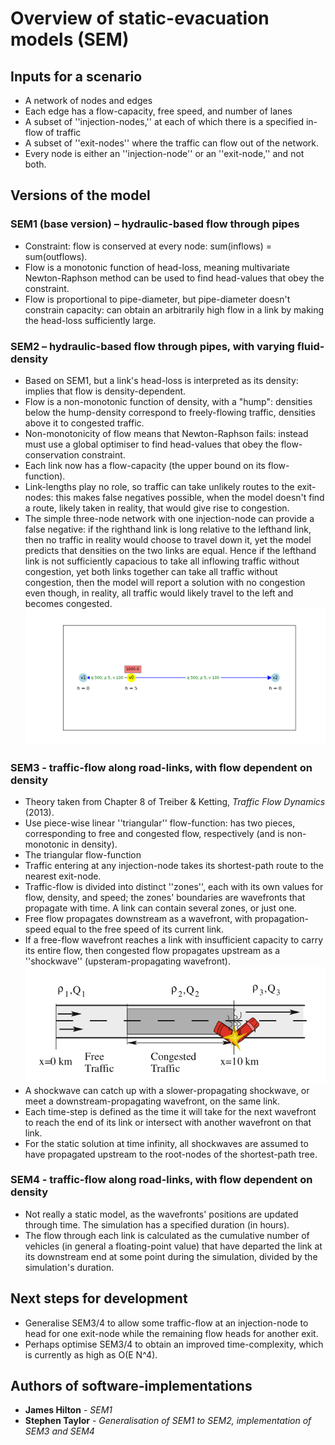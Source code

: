 # Overview of static-evacuation models (SEM)

## Inputs for a scenario
* A network of nodes and edges
* Each edge has a flow-capacity, free speed, and number of lanes
* A subset of ''injection-nodes,'' at each of which there is a specified in-flow of traffic
* A subset of ''exit-nodes'' where the traffic can flow out of the network.
* Every node is either an ''injection-node'' or an ''exit-node,'' and not both.

## Versions of the model

### SEM1 (base version) – hydraulic-based flow through pipes
* Constraint: flow is conserved at every node: sum(inflows) = sum(outflows).
* Flow is a monotonic function of head-loss, meaning multivariate Newton-Raphson method can be used to find head-values that obey the constraint.
* Flow is proportional to pipe-diameter, but pipe-diameter doesn't constrain capacity: can obtain an arbitrarily high flow in a link by making the head-loss sufficiently large. 

### SEM2 – hydraulic-based flow through pipes, with varying fluid-density
* Based on SEM1, but a link's head-loss is interpreted as its density: implies that flow is density-dependent.
* Flow is a non-monotonic function of density, with a "hump": densities below the hump-density correspond to freely-flowing traffic, densities above it to congested traffic.
* Non-monotonicity of flow means that Newton-Raphson fails: instead must use a global optimiser to find head-values that obey the flow-conservation constraint.
* Each link now has a flow-capacity (the upper bound on its flow-function).
* Link-lengths play no role, so traffic can take unlikely routes to the exit-nodes: this makes false negatives possible, when the model doesn't find a route, likely taken in reality, that would give rise to congestion.
* The simple three-node network with one injection-node can provide a false negative: if the righthand link is long relative to the lefthand link, then no traffic in reality would choose to travel down it, yet the model predicts that densities on the two links are equal. Hence if the lefthand link is not sufficiently capacious to take all inflowing traffic without congestion, yet both links together can take all traffic without congestion, then the model will report a solution with no congestion even though, in reality, all traffic would likely travel to the left and becomes congested.
![title](threenodefalsenegative-triangularflowfn-1000.png)

### SEM3 - traffic-flow along road-links, with flow dependent on density
* Theory taken from Chapter 8 of Treiber & Ketting, *Traffic Flow Dynamics* (2013).
* Use piece-wise linear ''triangular'' flow-function: has two pieces, corresponding to free and congested flow, respectively (and is non-monotonic in density).
* The triangular flow-function 
* Traffic entering at any injection-node takes its shortest-path route to the nearest exit-node.
* Traffic-flow is divided into distinct ''zones'', each with its own values for flow, density, and speed; the zones' boundaries are wavefronts that propagate with time. A link can contain several zones, or just one.
* Free flow propagates downstream as a wavefront, with propagation-speed equal to the free speed of its current link.
* If a free-flow wavefront reaches a link with insufficient capacity to carry its entire flow, then congested flow propagates upstream as a ''shockwave'' (upsteram-propagating wavefront). 
![title](congestionPropagatesUpstream.png)
* A shockwave can catch up with a slower-propagating shockwave, or meet a downstream-propagating wavefront, on the same link.
* Each time-step is defined as the time it will take for the next wavefront to reach the end of its link or intersect with another wavefront on that link.
* For the static solution at time infinity, all shockwaves are assumed to have propagated upstream to the root-nodes of the shortest-path tree.

### SEM4 - traffic-flow along road-links, with flow dependent on density
* Not really a static model, as the wavefronts' positions are updated through time. The simulation has a specified duration (in hours).
* The flow through each link is calculated as the cumulative number of vehicles (in general a floating-point value) that have departed the link at its downstream end at some point during the simulation, divided by the simulation's duration.



## Next steps for development
* Generalise SEM3/4 to allow some traffic-flow at an injection-node to head for one exit-node while the remaining flow heads for another exit.
* Perhaps optimise SEM3/4 to obtain an improved time-complexity, which is currently as high as O(E N^4).


## Authors of software-implementations
* **James Hilton** - *SEM1*
* **Stephen Taylor** - *Generalisation of SEM1 to SEM2, implementation of SEM3 and SEM4* 

